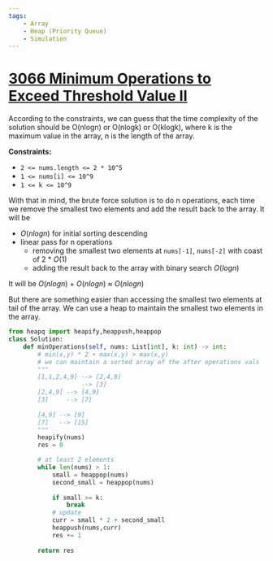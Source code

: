 ```yaml
---
tags:
    - Array
    - Heap (Priority Queue)
    - Simulation
---
```


# [3066 Minimum Operations to Exceed Threshold Value II](https://leetcode.com/problems/minimum-operations-to-exceed-threshold-value-ii/description/)

According to the constraints, we can guess that the time complexity of the solution should be O(nlogn) or O(nlogk) or O(klogk), where k is the maximum value in the array, n is the length of the array.

**Constraints:**

- `2 <= nums.length <= 2 * 10^5`
- `1 <= nums[i] <= 10^9`
- `1 <= k <= 10^9`

With that in mind, the brute force solution is to do n operations, each time we remove the smallest two elements and add the result back to the array. It will be

- $O(nlogn)$ for initial sorting descending
- linear pass for n operations
    - removing the smallest two elements at `nums[-1]`, `nums[-2]` with coast of 2 * $O(1)$
    - adding the result back to the array with binary search $O(logn)$

It will be $O(nlogn)$ + $O(nlogn)$ $\approx$ $O(nlogn)$

But there are something easier than accessing the smallest two elements at tail of the array. We can use a heap to maintain the smallest two elements in the array.

```python
from heapq import heapify,heappush,heappop
class Solution:
    def minOperations(self, nums: List[int], k: int) -> int:
        # min(x,y) * 2 + max(x,y) > max(x,y)
        # we can maintain a sorted array of the after operations vals
        """
        [1,1,2,4,9] --> [2,4,9]
                    --> [3]
        [2,4,9] --> [4,9]
        [3]     --> [7]
        
        [4,9] --> [9]
        [7]   --> [15]
        """        
        heapify(nums)
        res = 0

        # at least 2 elements
        while len(nums) > 1:
            small = heappop(nums)
            second_small = heappop(nums)
            
            if small >= k:
                break
            # update 
            curr = small * 2 + second_small
            heappush(nums,curr)
            res += 1
        
        return res
```